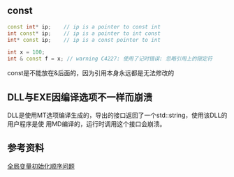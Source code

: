 ﻿## const

```C++
const int* ip;    // ip is a pointer to const int
int const* ip;    // ip is a pointer to int const
int* const ip;    // ip is a const pointer to int

int x = 100;
int & const f = x; // warning C4227: 使用了记时错误: 忽略引用上的限定符
```

const是不能放在&后面的，因为引用本身永远都是无法修改的

## DLL与EXE因编译选项不一样而崩溃
DLL是使用MT选项编译生成的，导出的接口返回了一个std::string，使用该DLL的用户程序是使
用MD编译的，运行时调用这个接口会崩溃。

## 参考资料
[全局变量初始化顺序问题](http://blog.chinaunix.net/uid-25885064-id-3063983.html)

